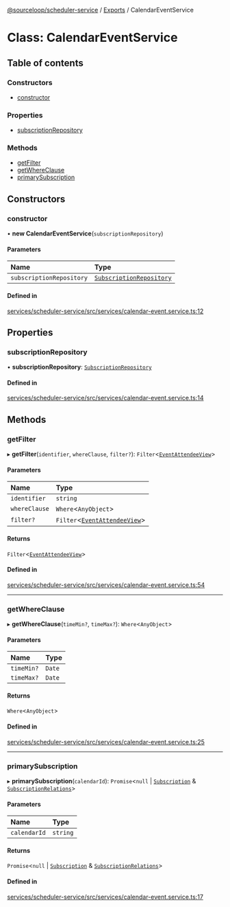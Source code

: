 [@sourceloop/scheduler-service](../README.md) / [Exports](../modules.md) / CalendarEventService

# Class: CalendarEventService

## Table of contents

### Constructors

- [constructor](CalendarEventService.md#constructor)

### Properties

- [subscriptionRepository](CalendarEventService.md#subscriptionrepository)

### Methods

- [getFilter](CalendarEventService.md#getfilter)
- [getWhereClause](CalendarEventService.md#getwhereclause)
- [primarySubscription](CalendarEventService.md#primarysubscription)

## Constructors

### constructor

• **new CalendarEventService**(`subscriptionRepository`)

#### Parameters

| Name | Type |
| :------ | :------ |
| `subscriptionRepository` | [`SubscriptionRepository`](SubscriptionRepository.md) |

#### Defined in

[services/scheduler-service/src/services/calendar-event.service.ts:12](https://github.com/sourcefuse/loopback4-microservice-catalog/blob/d35fdb3f0/services/scheduler-service/src/services/calendar-event.service.ts#L12)

## Properties

### subscriptionRepository

• **subscriptionRepository**: [`SubscriptionRepository`](SubscriptionRepository.md)

#### Defined in

[services/scheduler-service/src/services/calendar-event.service.ts:14](https://github.com/sourcefuse/loopback4-microservice-catalog/blob/d35fdb3f0/services/scheduler-service/src/services/calendar-event.service.ts#L14)

## Methods

### getFilter

▸ **getFilter**(`identifier`, `whereClause`, `filter?`): `Filter`<[`EventAttendeeView`](EventAttendeeView.md)\>

#### Parameters

| Name | Type |
| :------ | :------ |
| `identifier` | `string` |
| `whereClause` | `Where`<`AnyObject`\> |
| `filter?` | `Filter`<[`EventAttendeeView`](EventAttendeeView.md)\> |

#### Returns

`Filter`<[`EventAttendeeView`](EventAttendeeView.md)\>

#### Defined in

[services/scheduler-service/src/services/calendar-event.service.ts:54](https://github.com/sourcefuse/loopback4-microservice-catalog/blob/d35fdb3f0/services/scheduler-service/src/services/calendar-event.service.ts#L54)

___

### getWhereClause

▸ **getWhereClause**(`timeMin?`, `timeMax?`): `Where`<`AnyObject`\>

#### Parameters

| Name | Type |
| :------ | :------ |
| `timeMin?` | `Date` |
| `timeMax?` | `Date` |

#### Returns

`Where`<`AnyObject`\>

#### Defined in

[services/scheduler-service/src/services/calendar-event.service.ts:25](https://github.com/sourcefuse/loopback4-microservice-catalog/blob/d35fdb3f0/services/scheduler-service/src/services/calendar-event.service.ts#L25)

___

### primarySubscription

▸ **primarySubscription**(`calendarId`): `Promise`<``null`` \| [`Subscription`](Subscription.md) & [`SubscriptionRelations`](../interfaces/SubscriptionRelations.md)\>

#### Parameters

| Name | Type |
| :------ | :------ |
| `calendarId` | `string` |

#### Returns

`Promise`<``null`` \| [`Subscription`](Subscription.md) & [`SubscriptionRelations`](../interfaces/SubscriptionRelations.md)\>

#### Defined in

[services/scheduler-service/src/services/calendar-event.service.ts:17](https://github.com/sourcefuse/loopback4-microservice-catalog/blob/d35fdb3f0/services/scheduler-service/src/services/calendar-event.service.ts#L17)
